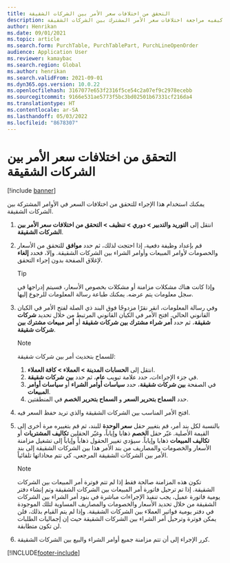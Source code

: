 ```yaml
---
title: التحقق من اختلافات سعر الأمر بين الشركات الشقيقة
description: يوضح هذا الموضوع كيفيه مراجعة اختلافات سعر الأمر المشترك بين الشركات الشقيقة
author: Henrikan
ms.date: 09/01/2021
ms.topic: article
ms.search.form: PurchTable, PurchTablePart, PurchLineOpenOrder
audience: Application User
ms.reviewer: kamaybac
ms.search.region: Global
ms.author: henrikan
ms.search.validFrom: 2021-09-01
ms.dyn365.ops.version: 10.0.22
ms.openlocfilehash: 3167077e653f2316f5ce54c2a07ef9c2978ecebb
ms.sourcegitcommit: 9166e531ae5773f5bc3bd02501b67331cf216da4
ms.translationtype: HT
ms.contentlocale: ar-SA
ms.lasthandoff: 05/03/2022
ms.locfileid: "8678307"
---
```

# <a name="check-intercompany-order-price-discrepancies"></a>التحقق من اختلافات سعر الأمر بين الشركات الشقيقة

[!include [banner](../../includes/banner.md)]

يمكنك استخدام هذا الإجراء للتحقق من اختلافات السعر في الأوامر المشتركة بين الشركات الشقيقة.

1. انتقل إلى **التوريد والتدبير \> دوري \> تنظيف \> التحقق من اختلافات سعر الأمر بين الشركات الشقيقة‬**.
1. قم بإعداد وظيفة دفعية، إذا احتجت لذلك، ثم حدد **موافق** للتحقق من الأسعار والخصومات لأوامر المبيعات وأوامر الشراء بين الشركات الشقيقة. وإلا، فحدد **إلغاء** لإغلاق الصفحة بدون إجراء التحقق.

    > [!TIP]
    > وإذا كانت هناك مشكلات مزامنة أو مشكلات بخصوص الأسعار، فسيتم إدراجها في سجل معلومات يتم عرضه. يمكنك طباعة رسالة المعلومات للرجوع إليها.

1. وفي رسالة المعلومات، انقر نقرًا مزدوجًا فوق البند ذي الصلة لفتح الأمر في الكيان القانوني الحالي. افتح الأمر في الكيان القانوني المرتبط من خلال تحديد **شركات شقيقة**، ثم حدد **أمر شراء مشترك بين شركات شقيقة** أو **أمر مبيعات مشترك بين شركات شقيقة**.

    > [!NOTE]
    > للسماح بتحديث أمر بين شركات شقيقة:
    >
    > 1. انتقل إلى **الحسابات المدينة \> العملاء \> كافة العملاء**.
    > 1. في جزء الإجراءات، حدد علامة تبويب **عام‬**، ثم حدد **بين شركات شقيقة**.
    > 1. في الصفحة **بين شركات شقيقة**، حدد **سياسات أوامر الشراء** أو **سياسات أوامر المبيعات**.
    > 1. حدد **السماح بتحرير السعر** و **السماح بتحرير الخصم** في المنطقتين.

1. افتح الأمر المناسب بين الشركات الشقيقة والذي تريد حفظ السعر فيه.
1. بالنسبة لكل بند أمر، قم بتغيير حقل **سعر الوحدة** للبند، ثم قم بتغييره مرة أخرى إلى القيمة الأصلية. غيّر حقل **الخصم** ذهابا وإياباً، وغيّر الحقلين **تكاليف المشتريات‬** أو **تكاليف المبيعات** ذهابا وإياباً. سيؤدي تغيير الحقول ذهاباً وإياباً إلى تشغيل مزامنة الأسعار والخصومات والمصاريف من بند الأمر هذا بين الشركات الشقيقة إلى بند الأمر بين الشركات الشقيقة المرجعي، كي تتم محاذاتها تلقائياً.

    > [!NOTE]
    > تكون هذه المزامنة صالحة فقط إذا لم تتم فوترة أمر المبيعات بين الشركات الشقيقة. إذا تم ترحيل فاتورة أمر المبيعات بين الشركات الشقيقة وتم إنشاء دفتر يومية فاتورة عميل، يجب تنفيذ الإجراءات مباشرة في بنود أمر الشراء بين الشركات الشقيقة من خلال تحديد الأسعار والخصومات والمصاريف المساوية لتلك الموجودة في دفتر يومية فواتير العملاء بين الشركات الشقيقة. وإذا لم يتم القيام بذلك، فلن يمكن فوترة وترحيل أمر الشراء بين الشركات الشقيقة حيث إن إجماليات الطلبات لن تكون متطابقة.

1. كرر الإجراء إلى أن تتم مزامنة جميع أوامر الشراء والبيع بين الشركات الشقيقة.

[!INCLUDE[footer-include](../../includes/footer-banner.md)]

